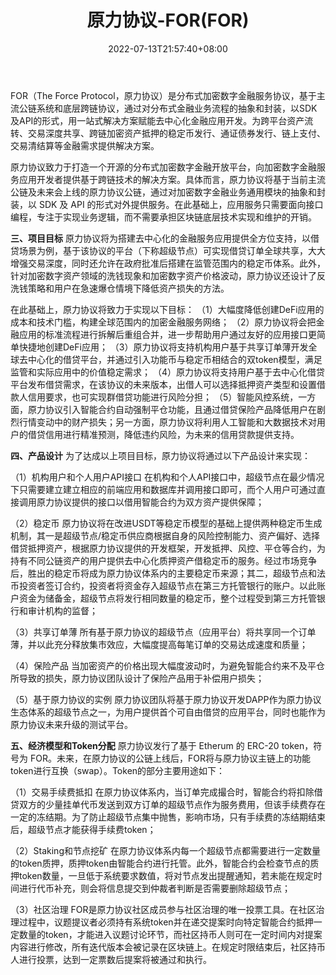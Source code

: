 ﻿---
weight: 
title: "原力协议-FOR(FOR)"
description: "FOR（The Force Protocol，原力协议）是分布式加密数字金融服务协议，基于主流公链系统和底层跨链协议，通过对分布式金融业务流程的抽象和封装，以SDK及API的形式，用一站式解决方案赋能去中心化金融应用开发。为跨平台资产流转、交易深度共享、跨链加密资产抵押的稳定币发行、通证债券发行、链上支付、交易清结算等金融需求提供解决方案。"
date: 2022-07-13T21:57:40+08:00
lastmod: 2022-07-13T16:45:40+08:00
draft: false
authors: ["yangsi"]
featuredImage: "yuanlixieyi-forfor.webp"
link: "https://www.theforceprotocol.com/    https://www.528btc.com/ask/159399482152802.html"
tags: ["数字代币","原力协议-FOR(FOR)"]
categories: ["navigation"]
navigation: ["数字代币"]
lightgallery: true
toc: true
pinned: false
recommend: false
recommend1: false
---
FOR（The Force Protocol，原力协议）是分布式加密数字金融服务协议，基于主流公链系统和底层跨链协议，通过对分布式金融业务流程的抽象和封装，以SDK及API的形式，用一站式解决方案赋能去中心化金融应用开发。为跨平台资产流转、交易深度共享、跨链加密资产抵押的稳定币发行、通证债券发行、链上支付、交易清结算等金融需求提供解决方案。

原力协议致力于打造一个开源的分布式加密数字金融开放平台，向加密数字金融服务应用开发者提供基于跨链技术的解决方案。具体而言，原力协议将基于当前主流公链及未来会上线的原力协议公链，通过对加密数字金融业务通用模块的抽象和封装，以 SDK 及 API 的形式对外提供服务。在此基础上，应用服务只需要面向接口编程，专注于实现业务逻辑，而不需要承担区块链底层技术实现和维护的开销。

**三、项目目标**
原力协议将为搭建去中心化的金融服务应用提供全方位支持，以借贷场景为例，基于该协议的平台（下称超级节点）可实现借贷订单全球共享，大大增强交易深度，同时还允许在政府批准后搭建在监管范围内的稳定币体系。此外，针对加密数字资产领域的洗钱现象和加密数字资产价格波动，原力协议还设计了反洗钱策略和用户在急速爆仓情境下降低资产损失的方法。

在此基础上，原力协议将致力于实现以下目标：
（1）大幅度降低创建DeFi应用的成本和技术门槛，构建全球范围内的加密金融服务网络；
（2）原力协议将会把金融应用的标准流程进行拆解后重组合并，进一步帮助用户通过友好的应用接口更简单快捷地创建DeFi应用；
（3）原力协议将支持机构用户基于共享订单薄开发全球去中心化的借贷平台，并通过引入功能币与稳定币相结合的双token模型，满足监管和实际应用中的价值稳定需求；
（4）原力协议将支持用户基于去中心化借贷平台发布借贷需求，在该协议的未来版本，出借人可以选择抵押资产类型和设置借款人信用要求，也可实现群借贷功能进行风险分担；
（5）智能风控系统，一方面，原力协议引入智能合约自动强制平仓功能，且通过借贷保险产品降低用户在剧烈行情变动中的财产损失；另一方面，原力协议将利用人工智能和大数据技术对用户的借贷信用进行精准预测，降低违约风险，为未来的信用贷款提供支持。

**四、产品设计**
为了达成以上项目目标，原力协议将通过以下产品设计来实现：

（1）机构用户和个人用户API接口
在机构和个人API接口中，超级节点在最少情况下只需要建立建立相应的前端应用和数据库并调用接口即可，而个人用户可通过直接调用原力协议提供的接口以借用智能合约为双方资产提供保障；

（2）稳定币
原力协议将在改进USDT等稳定币模型的基础上提供两种稳定币生成机制，其一是超级节点/稳定币供应商根据自身的风险控制能力、资产偏好、选择借贷抵押资产，根据原力协议提供的开发框架，开发抵押、风控、平仓等合约，为持有不同公链资产的用户提供去中心化质押资产借稳定币的服务。经过市场竞争后，胜出的稳定币将成为原力协议体系内的主要稳定币来源；其二，超级节点和法币投资者签订合约，投资者将资金存入超级节点在第三方托管银行的账户。以此账户资金为储备金，超级节点将发行相同数量的稳定币，整个过程受到第三方托管银行和审计机构的监督；

（3）共享订单薄
所有基于原力协议的超级节点（应用平台）将共享同一个订单薄，并以此充分释放集市效应，大幅度提高每笔订单的交易达成速度和质量；

（4）保险产品
当加密资产的价格出现大幅度波动时，为避免智能合约来不及平仓所导致的损失，原力协议团队设计了保险产品用于补偿用户损失；

（5）基于原力协议的实例
原力协议团队将基于原力协议开发DAPP作为原力协议生态体系的超级节点之一，为用户提供首个可自由借贷的应用平台，同时也能作为原力协议未来升级的测试平台。

**五、经济模型和Token分配**
原力协议发行了基于 Etherum 的 ERC-20 token，符号为 FOR。未来，在原力协议的公链上线后，FOR将与原力协议主链上的功能token进行互换（swap）。Token的部分主要用途如下：

（1）交易手续费抵扣
在原力协议体系内，当订单完成撮合时，智能合约将扣除借贷双方的少量挂单代币发送到双方订单的超级节点作为服务费用，但该手续费存在一定的冻结期。为了防止超级节点集中抛售，影响市场，只有手续费的冻结期结束后，超级节点才能获得手续费token；

（2）Staking和节点挖矿
在原力协议体系内每一个超级节点都需要进行一定数量的token质押，质押token由智能合约进行托管。此外，智能合约会检查节点的质押token数量，一旦低于系统要求数值，将对节点发出提醒通知，若未能在规定时间进行代币补充，则会将信息提交到仲裁者判断是否需要删除超级节点；

（3）社区治理
FOR是原力协议社区成员参与社区治理的唯一投票工具。在社区治理过程中，议题提议者必须持有系统token并在递交提案时向特定智能合约抵押一定数量的token，才能进入议题讨论环节，而社区持币人则可在一定时间内对提案内容进行修改，所有迭代版本会被记录在区块链上。在规定时限结束后，社区持币人进行投票，达到一定票数后提案将被通过和执行。